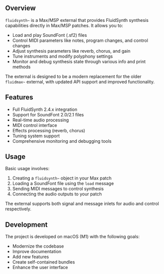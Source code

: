 
## Overview

`fluidsynth~` is a Max/MSP external that provides FluidSynth synthesis capabilities directly in Max/MSP patches. It allows you to:

- Load and play SoundFont (.sf2) files
- Control MIDI parameters like notes, program changes, and control changes
- Adjust synthesis parameters like reverb, chorus, and gain
- Tune instruments and modify polyphony settings
- Monitor and debug synthesis state through various info and print methods

The external is designed to be a modern replacement for the older `fluidmax~` external, with updated API support and improved functionality.

## Features

- Full FluidSynth 2.4.x integration
- Support for SoundFont 2.0/2.1 files
- Real-time audio processing
- MIDI control interface
- Effects processing (reverb, chorus)
- Tuning system support
- Comprehensive monitoring and debugging tools

## Usage

Basic usage involves:

1. Creating a `fluidsynth~` object in your Max patch
2. Loading a SoundFont file using the `load` message
3. Sending MIDI messages to control synthesis
4. Connecting the audio outputs to your patch

The external supports both signal and message inlets for audio and control respectively.

## Development

The project is developed on macOS (M1) with the following goals:

- Modernize the codebase
- Improve documentation
- Add new features
- Create self-contained bundles
- Enhance the user interface
